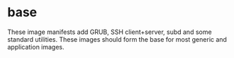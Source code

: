 # base
These image manifests add GRUB, SSH client+server, subd and some standard
utilities. These images should form the base for most generic and application
images.
